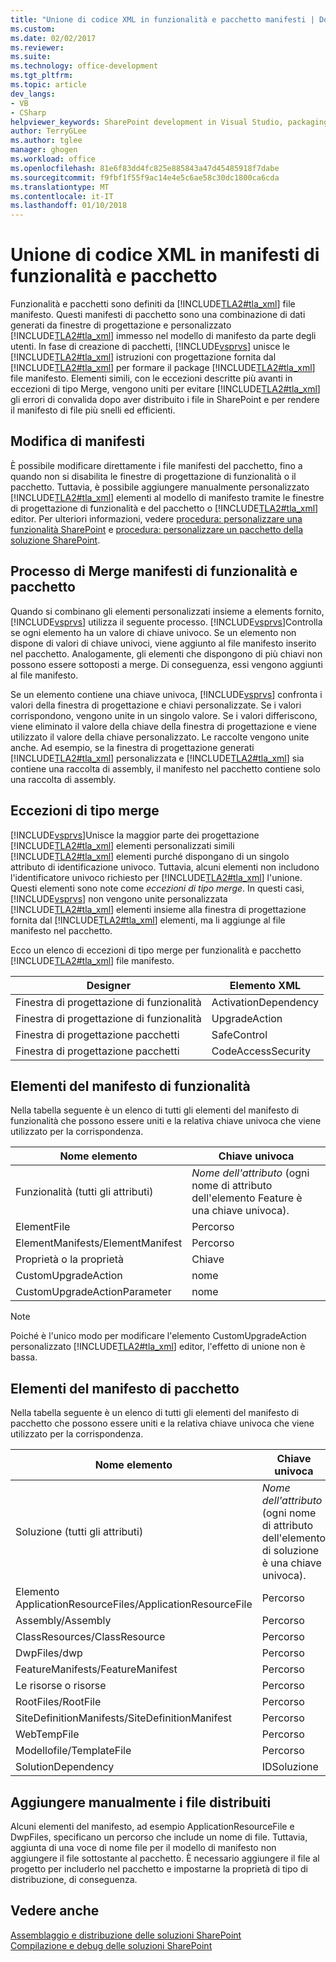 ```yaml
---
title: "Unione di codice XML in funzionalità e pacchetto manifesti | Documenti Microsoft"
ms.custom: 
ms.date: 02/02/2017
ms.reviewer: 
ms.suite: 
ms.technology: office-development
ms.tgt_pltfrm: 
ms.topic: article
dev_langs:
- VB
- CSharp
helpviewer_keywords: SharePoint development in Visual Studio, packaging
author: TerryGLee
ms.author: tglee
manager: ghogen
ms.workload: office
ms.openlocfilehash: 81e6f83dd4fc825e885843a47d45485918f7dabe
ms.sourcegitcommit: f9fbf1f55f9ac14e4e5c6ae58c30dc1800ca6cda
ms.translationtype: MT
ms.contentlocale: it-IT
ms.lasthandoff: 01/10/2018
---
```

# <a name="merging-xml-in-feature-and-package-manifests"></a>Unione di codice XML in manifesti di funzionalità e pacchetto
  Funzionalità e pacchetti sono definiti da [!INCLUDE[TLA2#tla_xml](../sharepoint/includes/tla2sharptla-xml-md.md)] file manifesto. Questi manifesti di pacchetto sono una combinazione di dati generati da finestre di progettazione e personalizzato [!INCLUDE[TLA2#tla_xml](../sharepoint/includes/tla2sharptla-xml-md.md)] immesso nel modello di manifesto da parte degli utenti. In fase di creazione di pacchetti, [!INCLUDE[vsprvs](../sharepoint/includes/vsprvs-md.md)] unisce le [!INCLUDE[TLA2#tla_xml](../sharepoint/includes/tla2sharptla-xml-md.md)] istruzioni con progettazione fornita dal [!INCLUDE[TLA2#tla_xml](../sharepoint/includes/tla2sharptla-xml-md.md)] per formare il package [!INCLUDE[TLA2#tla_xml](../sharepoint/includes/tla2sharptla-xml-md.md)] file manifesto. Elementi simili, con le eccezioni descritte più avanti in eccezioni di tipo Merge, vengono uniti per evitare [!INCLUDE[TLA2#tla_xml](../sharepoint/includes/tla2sharptla-xml-md.md)] gli errori di convalida dopo aver distribuito i file in SharePoint e per rendere il manifesto di file più snelli ed efficienti.  
  
## <a name="modifying-the-manifests"></a>Modifica di manifesti  
 È possibile modificare direttamente i file manifesti del pacchetto, fino a quando non si disabilita le finestre di progettazione di funzionalità o il pacchetto. Tuttavia, è possibile aggiungere manualmente personalizzato [!INCLUDE[TLA2#tla_xml](../sharepoint/includes/tla2sharptla-xml-md.md)] elementi al modello di manifesto tramite le finestre di progettazione di funzionalità e del pacchetto o [!INCLUDE[TLA2#tla_xml](../sharepoint/includes/tla2sharptla-xml-md.md)] editor. Per ulteriori informazioni, vedere [procedura: personalizzare una funzionalità SharePoint](../sharepoint/how-to-customize-a-sharepoint-feature.md) e [procedura: personalizzare un pacchetto della soluzione SharePoint](../sharepoint/how-to-customize-a-sharepoint-solution-package.md).  
  
## <a name="feature-and-package-manifest-merge-process"></a>Processo di Merge manifesti di funzionalità e pacchetto  
 Quando si combinano gli elementi personalizzati insieme a elements fornito, [!INCLUDE[vsprvs](../sharepoint/includes/vsprvs-md.md)] utilizza il seguente processo. [!INCLUDE[vsprvs](../sharepoint/includes/vsprvs-md.md)]Controlla se ogni elemento ha un valore di chiave univoco. Se un elemento non dispone di valori di chiave univoci, viene aggiunto al file manifesto inserito nel pacchetto. Analogamente, gli elementi che dispongono di più chiavi non possono essere sottoposti a merge. Di conseguenza, essi vengono aggiunti al file manifesto.  
  
 Se un elemento contiene una chiave univoca, [!INCLUDE[vsprvs](../sharepoint/includes/vsprvs-md.md)] confronta i valori della finestra di progettazione e chiavi personalizzate. Se i valori corrispondono, vengono unite in un singolo valore. Se i valori differiscono, viene eliminato il valore della chiave della finestra di progettazione e viene utilizzato il valore della chiave personalizzato. Le raccolte vengono unite anche. Ad esempio, se la finestra di progettazione generati [!INCLUDE[TLA2#tla_xml](../sharepoint/includes/tla2sharptla-xml-md.md)] personalizzata e [!INCLUDE[TLA2#tla_xml](../sharepoint/includes/tla2sharptla-xml-md.md)] sia contiene una raccolta di assembly, il manifesto nel pacchetto contiene solo una raccolta di assembly.  
  
## <a name="merge-exceptions"></a>Eccezioni di tipo merge  
 [!INCLUDE[vsprvs](../sharepoint/includes/vsprvs-md.md)]Unisce la maggior parte dei progettazione [!INCLUDE[TLA2#tla_xml](../sharepoint/includes/tla2sharptla-xml-md.md)] elementi personalizzati simili [!INCLUDE[TLA2#tla_xml](../sharepoint/includes/tla2sharptla-xml-md.md)] elementi purché dispongano di un singolo attributo di identificazione univoco. Tuttavia, alcuni elementi non includono l'identificatore univoco richiesto per [!INCLUDE[TLA2#tla_xml](../sharepoint/includes/tla2sharptla-xml-md.md)] l'unione. Questi elementi sono note come *eccezioni di tipo merge*. In questi casi, [!INCLUDE[vsprvs](../sharepoint/includes/vsprvs-md.md)] non vengono unite personalizzata [!INCLUDE[TLA2#tla_xml](../sharepoint/includes/tla2sharptla-xml-md.md)] elementi insieme alla finestra di progettazione fornita dal [!INCLUDE[TLA2#tla_xml](../sharepoint/includes/tla2sharptla-xml-md.md)] elementi, ma li aggiunge al file manifesto nel pacchetto.  
  
 Ecco un elenco di eccezioni di tipo merge per funzionalità e pacchetto [!INCLUDE[TLA2#tla_xml](../sharepoint/includes/tla2sharptla-xml-md.md)] file manifesto.  
  
|Designer|Elemento XML|  
|--------------|-----------------|  
|Finestra di progettazione di funzionalità|ActivationDependency|  
|Finestra di progettazione di funzionalità|UpgradeAction|  
|Finestra di progettazione pacchetti|SafeControl|  
|Finestra di progettazione pacchetti|CodeAccessSecurity|  
  
## <a name="feature-manifest-elements"></a>Elementi del manifesto di funzionalità  
 Nella tabella seguente è un elenco di tutti gli elementi del manifesto di funzionalità che possono essere uniti e la relativa chiave univoca che viene utilizzato per la corrispondenza.  
  
|Nome elemento|Chiave univoca|  
|------------------|----------------|  
|Funzionalità (tutti gli attributi)|*Nome dell'attributo* (ogni nome di attributo dell'elemento Feature è una chiave univoca).|  
|ElementFile|Percorso|  
|ElementManifests/ElementManifest|Percorso|  
|Proprietà o la proprietà|Chiave|  
|CustomUpgradeAction|nome|  
|CustomUpgradeActionParameter|nome|  
  
> [!NOTE]  
>  Poiché è l'unico modo per modificare l'elemento CustomUpgradeAction personalizzato [!INCLUDE[TLA2#tla_xml](../sharepoint/includes/tla2sharptla-xml-md.md)] editor, l'effetto di unione non è bassa.  
  
## <a name="package-manifest-elements"></a>Elementi del manifesto di pacchetto  
 Nella tabella seguente è un elenco di tutti gli elementi del manifesto di pacchetto che possono essere uniti e la relativa chiave univoca che viene utilizzato per la corrispondenza.  
  
|Nome elemento|Chiave univoca|  
|------------------|----------------|  
|Soluzione (tutti gli attributi)|*Nome dell'attributo* (ogni nome di attributo dell'elemento di soluzione è una chiave univoca).|  
|Elemento ApplicationResourceFiles/ApplicationResourceFile|Percorso|  
|Assembly/Assembly|Percorso|  
|ClassResources/ClassResource|Percorso|  
|DwpFiles/dwp|Percorso|  
|FeatureManifests/FeatureManifest|Percorso|  
|Le risorse o risorse|Percorso|  
|RootFiles/RootFile|Percorso|  
|SiteDefinitionManifests/SiteDefinitionManifest|Percorso|  
|WebTempFile|Percorso|  
|Modellofile/TemplateFile|Percorso|  
|SolutionDependency|IDSoluzione|  
  
## <a name="manually-add-deployed-files"></a>Aggiungere manualmente i file distribuiti  
 Alcuni elementi del manifesto, ad esempio ApplicationResourceFile e DwpFiles, specificano un percorso che include un nome di file. Tuttavia, aggiunta di una voce di nome file per il modello di manifesto non aggiungere il file sottostante al pacchetto. È necessario aggiungere il file al progetto per includerlo nel pacchetto e impostarne la proprietà di tipo di distribuzione, di conseguenza.  
  
## <a name="see-also"></a>Vedere anche  
 [Assemblaggio e distribuzione delle soluzioni SharePoint](../sharepoint/packaging-and-deploying-sharepoint-solutions.md)   
 [Compilazione e debug delle soluzioni SharePoint](../sharepoint/building-and-debugging-sharepoint-solutions.md)  
  
  
